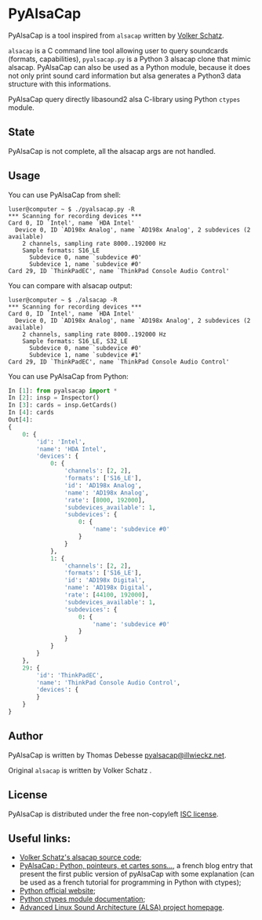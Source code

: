 PyAlsaCap
=========

PyAlsaCap is a tool inspired from `alsacap` written by [Volker Schatz](http://www.volkerschatz.com/profile.html).

`alsacap` is a C command line tool allowing user to query soundcards (formats, capabilities), `pyalsacap.py` is a Python 3 alsacap clone that mimic alsacap.
PyAlsaCap can also be used as a Python module, because it does not only print sound card information but alsa generates a Python3 data structure with this informations.

PyAlsaCap query directly libasound2 alsa C-library using Python `ctypes` module.

State
-----

PyAlsaCap is not complete, all the alsacap args are not handled.

Usage
-----

You can use PyAlsaCap from shell:

```text
luser@computer ~ $ ./pyalsacap.py -R
*** Scanning for recording devices ***
Card 0, ID `Intel', name `HDA Intel'
  Device 0, ID `AD198x Analog', name `AD198x Analog', 2 subdevices (2 available)
    2 channels, sampling rate 8000..192000 Hz
    Sample formats: S16_LE
      Subdevice 0, name `subdevice #0'
      Subdevice 1, name `subdevice #0'
Card 29, ID `ThinkPadEC', name `ThinkPad Console Audio Control'
```

You can compare with alsacap output:

```text
luser@computer ~ $ ./alsacap -R
*** Scanning for recording devices ***
Card 0, ID `Intel', name `HDA Intel'
  Device 0, ID `AD198x Analog', name `AD198x Analog', 2 subdevices (2 available)
    2 channels, sampling rate 8000..192000 Hz
    Sample formats: S16_LE, S32_LE
      Subdevice 0, name `subdevice #0'
      Subdevice 1, name `subdevice #1'
Card 29, ID `ThinkPadEC', name `ThinkPad Console Audio Control'
```

You can use PyAlsaCap from Python:

```python
In [1]: from pyalsacap import *
In [2]: insp = Inspector()
In [3]: cards = insp.GetCards()
In [4]: cards
Out[4]:
{
    0: {
        'id': 'Intel',
        'name': 'HDA Intel',
        'devices': {
            0: {
                'channels': [2, 2],
                'formats': ['S16_LE'],
                'id': 'AD198x Analog',
                'name': 'AD198x Analog',
                'rate': [8000, 192000],
                'subdevices_available': 1,
                'subdevices': {
                    0: {
                        'name': 'subdevice #0'
                    }
                }
            },
            1: {
                'channels': [2, 2],
                'formats': ['S16_LE'],
                'id': 'AD198x Digital',
                'name': 'AD198x Digital',
                'rate': [44100, 192000],
                'subdevices_available': 1,
                'subdevices': {
                    0: {
                        'name': 'subdevice #0'
                    }
                }
            }
        }
    },
    29: {
        'id': 'ThinkPadEC',
        'name': 'ThinkPad Console Audio Control',
        'devices': {
        }
    }
}
```

Author
------

PyAlsaCap is written by Thomas Debesse <pyalsacap@illwieckz.net>.

Original `alsacap` is written by Volker Schatz <alsacap on the volkerschatz.com domain>.

License
-------

PyAlsaCap is distributed under the free non-copyleft [ISC license](COPYING.md).

Useful links:
-------------

* [Volker Schatz's alsacap source code](http://www.volkerschatz.com/noise/alsacap.c);
* [PyAlsaCap : Python, pointeurs, et cartes sons…](http://linuxfr.org/users/illwieckz/journaux/pyalsacap-python-pointeurs-et-cartes-sons), a french blog entry that present the first public version of pyAlsaCap with some explanation (can be used as a french tutorial for programming in Python with ctypes);
* [Python official website](https://www.python.org/);
* [Python ctypes module documentation](http://docs.python.org/dev/library/ctypes.html);
* [Advanced Linux Sound Architecture (ALSA) project homepage](http://www.alsa-project.org).
